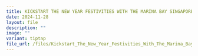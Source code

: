 ```yaml
---
title: KICKSTART THE NEW YEAR FESTIVITIES WITH THE MARINA BAY SINGAPORE COUNTDOWN 2025
date: 2024-11-28
layout: file
description: ""
image: ""
variant: tiptap
file_url: /files/Kickstart_The_New_Year_Festivities_With_The_Marina_Bay_Singapore_Countdown_2025.pdf
---
```

